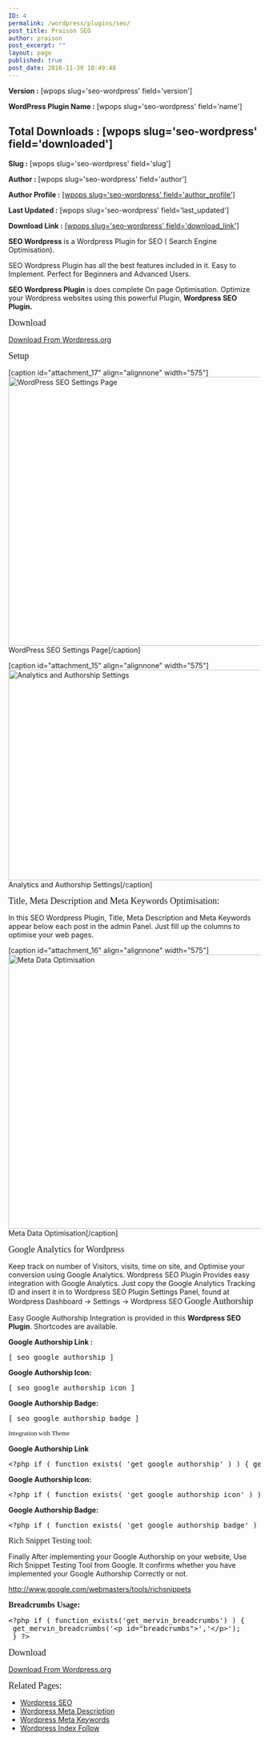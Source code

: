 ```yaml
---
ID: 4
permalink: /wordpress/plugins/seo/
post_title: Praison SEO
author: praison
post_excerpt: ""
layout: page
published: true
post_date: 2016-11-30 10:49:48
---
```

<strong>Version :</strong> [wpops slug='seo-wordpress' field='version']

<strong>WordPress Plugin Name :</strong> [wpops slug='seo-wordpress' field='name']
<h2><strong>Total Downloads :</strong> [wpops slug='seo-wordpress' field='downloaded']</h2>
<strong>Slug :</strong> [wpops slug='seo-wordpress' field='slug']

<strong>Author :</strong> [wpops slug='seo-wordpress' field='author']

<strong>Author Profile :</strong> <a href="https://profiles.wordpress.org/mervinpraison">[wpops slug='seo-wordpress' field='author_profile']</a>

<strong>Last Updated :</strong> [wpops slug='seo-wordpress' field='last_updated']

<strong>Download Link :</strong> <a href="https://downloads.wordpress.org/plugin/seo-wordpress.zip">[wpops slug='seo-wordpress' field='download_link']</a>

<strong>SEO Wordpress</strong> is a Wordpress Plugin for SEO ( Search Engine Optimisation).

SEO Wordpress Plugin has all the best features included in it. Easy to Implement. Perfect for Beginners and Advanced Users.

<strong>SEO Wordpress Plugin</strong> is does complete On page Optimisation. Optimize your Wordpress websites using this powerful Plugin, <strong>Wordpress SEO Plugin.</strong>

<span style="font-size: large; font-family: 'arial black', 'avant garde';">Download</span>

<a href="http://wordpress.org/extend/plugins/seo-wordpress/">Download From Wordpress.org</a>

<span style="font-family: 'arial black', 'avant garde'; font-size: large;">Setup</span>

[caption id="attachment_17" align="alignnone" width="575"]<img class="wp-image-17 size-full" src="https://praison.com/wp-content/uploads/2016/11/Wordpress-SEO-Settings-Page1-e13357967986581.png" alt="WordPress SEO Settings Page" width="575" height="536" /> WordPress SEO Settings Page[/caption]

[caption id="attachment_15" align="alignnone" width="575"]<img class="size-full wp-image-15" src="https://praison.com/wp-content/uploads/2016/11/Analytics-and-Authorship-Settings-e13357968376471.png" alt="Analytics and Authorship Settings" width="575" height="420" /> Analytics and Authorship Settings[/caption]

<span style="font-size: large; font-family: 'arial black', 'avant garde';">Title, Meta Description and Meta Keywords Optimisation:</span>

In this SEO Wordpress Plugin, Title, Meta Description and Meta Keywords appear below each post in the admin Panel. Just fill up the columns to optimise your web pages.

[caption id="attachment_16" align="alignnone" width="575"]<img class="size-full wp-image-16" src="https://praison.com/wp-content/uploads/2016/11/Meta-Data-Optimisation1-e13357968783901.png" alt="Meta Data Optimisation" width="575" height="547" /> Meta Data Optimisation[/caption]

<span style="font-size: large; font-family: 'arial black', 'avant garde';">Google Analytics for Wordpress</span>

Keep track on number of Visitors, visits, time on site, and Optimise your conversion using Google Analytics. Wordpress SEO Plugin Provides easy integration with Google Analytics. Just copy the Google Analytics Tracking ID and insert it in to Wordpress SEO Plugin Settings Panel, found at Wordpress Dashboard -&gt; Settings -&gt; Wordpress SEO
<span style="font-size: large; font-family: 'arial black', 'avant garde';">Google Authorship</span>

Easy Google Authorship Integration is provided in this <strong>Wordpress SEO Plugin</strong>. Shortcodes are available.

<strong>Google Authorship Link :</strong>
<pre>[ seo_google_authorship ]</pre>
<strong>Google Authorship Icon:</strong>
<pre>[ seo_google_authorship_icon ]</pre>
<strong>Google Authorship Badge:</strong>
<pre>[ seo_google_authorship_badge ]</pre>
<span style="font-size: small; font-family: 'arial black', 'avant garde';">Integration with Theme</span>

<strong>Google Authorship Link</strong>
<pre>&lt;?php if ( function_exists( 'get_google_authorship' ) ) { get_google_authorship(); } ?&gt;</pre>
<strong>Google Authorship Icon:</strong>
<pre>&lt;?php if ( function_exists( 'get_google_authorship_icon' ) ) { get_google_authorship_icon(); } ?&gt;</pre>
<strong>Google Authorship Badge:</strong>
<pre>&lt;?php if ( function_exists( 'get_google_authorship_badge' ) ) { get_google_authorship_badge(); } ?&gt;</pre>
<span style="font-size: medium; font-family: 'arial black', 'avant garde';">Rich Snippet Testing tool:</span>

Finally After implementing your Google Authorship on your website, Use Rich Snippet Testing Tool from Google. It confirms whether you have implemented your Google Authorship Correctly or not.

<a href="http://www.google.com/webmasters/tools/richsnippets">http://www.google.com/webmasters/tools/richsnippets</a>

<span style="font-size: medium; font-family: 'arial black', 'avant garde';"><strong>Breadcrumbs Usage:</strong></span>
<pre>&lt;?php if ( function_exists('get_mervin_breadcrumbs') ) {
 get_mervin_breadcrumbs('&lt;p id="breadcrumbs"&gt;','&lt;/p&gt;');
 } ?&gt;</pre>
<span style="font-size: large; font-family: 'arial black', 'avant garde';">Download</span>

<a href="http://wordpress.org/extend/plugins/seo-wordpress/">Download From Wordpress.org</a>

<span style="font-family: 'arial black', 'avant garde'; font-size: large;">Related Pages:</span>
<ul>
 	<li><a title="Wordpress SEO" href="http://mervin.info/wordpress-seo">Wordpress SEO</a></li>
 	<li><a title="Wordpress Meta Description" href="http://mervin.info/wordpress-meta-description">Wordpress Meta Description</a></li>
 	<li><a title="Wordpress Meta Keywords" href="http://mervin.info/wordpress-meta-keywords">Wordpress Meta Keywords</a></li>
 	<li><a title="Wordpress Index Follow" href="http://mervin.info/wordpress-index-follow">Wordpress Index Follow</a></li>
</ul>